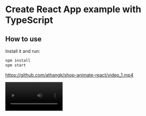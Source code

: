 # Create React App example with TypeScript

## How to use

Install it and run:

```sh
npm install
npm start
```
https://github.com/athangk/shop-animate-react/video_1.mp4

<video src='https://github.com/athangk/shop-animate-react/blob/main/video_1.mp4' width=180/>
